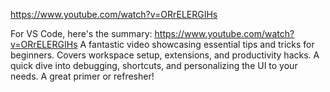 https://www.youtube.com/watch?v=ORrELERGIHs



For VS Code, here's the summary:
https://www.youtube.com/watch?v=ORrELERGIHs
A fantastic video showcasing essential tips and tricks for beginners. Covers workspace setup, extensions, and productivity hacks. A quick dive into debugging, shortcuts, and personalizing the UI to your needs. A great primer or refresher!














